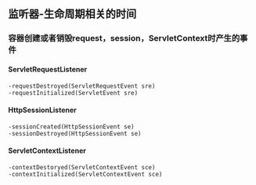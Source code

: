 ## 监听器-生命周期相关的时间
### 容器创建或者销毁request，session，ServletContext时产生的事件
#### ServletRequestListener
    -requestDestroyed(ServletRequestEvent sre)
    -requestInitialized(ServletEvent sre)
#### HttpSessionListener
    -sessionCreated(HttpSessionEvent se)
    -sessionDestroyed(HttpSessionEvent se)
#### ServletContextListener
    -contextDestoryed(ServletContextEvent sce)
    -contextInitialized(ServletContextEvent sce)
